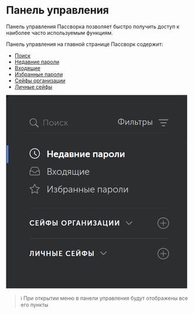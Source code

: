 # Панель управления

Панель управления Пассворка позволяет быстро получить доступ к наиболее часто используемым функциям.

Панель управления на главной странице Пассворк содержит:

- [Поиск][Search_Tool]
- [Недавние пароли][Recent_Passwords]
- [Входящие][Inbox]
- [Избранные пароли][Starred_Passwords]
- [Сейфы организации][Corporate_safe_list]
- [Личные сейфы][Personal_safe_list]

![Панель управления][Control_Panel_PNG]
> ℹ️ При открытии меню в панели управления будут отображены все его пункты

[Search_Tool]: Tasks\Passwork\Search_Tool.md
[Recent_Passwords]: Tasks\Passwork\Recent_Passwords.md
[Inbox]: Tasks\Passwork\Inbox.md
[Starred_Passwords]: Tasks\Passwork\Starred_Passwords.md
[Corporate_safe_list]: Tasks\Passwork\Corporate_safe_list.md
[Personal_safe_list]: Tasks\Passwork\Personal_safe_list.md
[Control_Panel_PNG]:https://raw.githubusercontent.com/Iverlein/IvDocs/main/Tasks/Passwork/Pictures/Control_Panel.png
